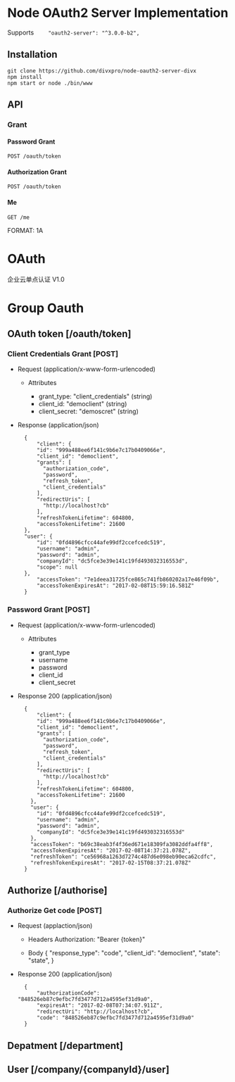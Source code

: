 # Node OAuth2 Server Implementation

Supports `    "oauth2-server": "^3.0.0-b2",`

## Installation

```
git clone https://github.com/divxpro/node-oauth2-server-divx
npm install
npm start or node ./bin/www
```

## API

### Grant

#### Password Grant
    POST /oauth/token

#### Authorization Grant
    POST /oauth/token

#### Me
    GET /me


FORMAT: 1A

# OAuth

企业云单点认证 V1.0

# Group Oauth

## OAuth token [/oauth/token]

### Client Credentials Grant [POST]

+ Request (application/x-www-form-urlencoded)
    + Attributes

        + grant_type: "client_credentials" (string)
        + client_id: "democlient" (string)
        + client_secret: "demoscret" (string)

+ Response (application/json)

        {
            "client": {
            "id": "999a488ee6f141c9b6e7c17b0409066e",
            "client_id": "democlient",
            "grants": [
              "authorization_code",
              "password",
              "refresh_token",
              "client_credentials"
            ],
            "redirectUris": [
              "http://localhost?cb"
            ],
            "refreshTokenLifetime": 604800,
            "accessTokenLifetime": 21600
        },
        "user": {
            "id": "0fd4896cfcc44afe99df2ccefcedc519",
            "username": "admin",
            "password": "admin",
            "companyId": "dc5fce3e39e141c19fd493032316553d",
            "scope": null
        },
            "accessToken": "7e1deea31725fce865c741fb860202a17e46f09b",
            "accessTokenExpiresAt": "2017-02-08T15:59:16.581Z"
        }

### Password Grant [POST]

+ Request (application/x-www-form-urlencoded)
    + Attributes

        + grant_type
        + username
        + password
        + client_id
        + client_secret


+ Response 200 (application/json)

        {
            "client": {
            "id": "999a488ee6f141c9b6e7c17b0409066e",
            "client_id": "democlient",
            "grants": [
              "authorization_code",
              "password",
              "refresh_token",
              "client_credentials"
            ],
            "redirectUris": [
              "http://localhost?cb"
            ],
            "refreshTokenLifetime": 604800,
            "accessTokenLifetime": 21600
          },
          "user": {
            "id": "0fd4896cfcc44afe99df2ccefcedc519",
            "username": "admin",
            "password": "admin",
            "companyId": "dc5fce3e39e141c19fd493032316553d"
          },
          "accessToken": "b69c38eab3f4f36ed671e18309fa3082ddfa4ff8",
          "accessTokenExpiresAt": "2017-02-08T14:37:21.078Z",
          "refreshToken": "ce56968a1263d7274c487d6e098eb90eca62cdfc",
          "refreshTokenExpiresAt": "2017-02-15T08:37:21.078Z"
        }

## Authorize [/authorise]

### Authorize Get code [POST]

+ Request (applaction/json)

    + Headers
            Authorization: "Bearer {token}"

    + Body
            {
              "response_type": "code",
              "client_id": "democlient",
              "state": "state",
            }

+ Response 200 (application/json)

        {
            "authorizationCode": "848526eb87c9efbc7fd3477d712a4595ef31d9a0",
            "expiresAt": "2017-02-08T07:34:07.911Z",
            "redirectUri": "http://localhost?cb",
            "code": "848526eb87c9efbc7fd3477d712a4595ef31d9a0"
        }

## Depatment [/department]

## User [/company/{companyId}/user]
